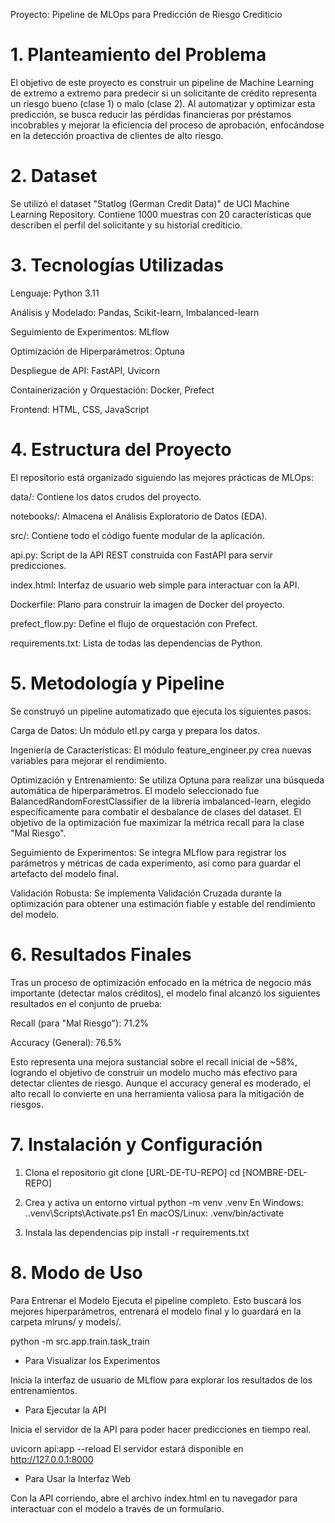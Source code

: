 Proyecto: Pipeline de MLOps para Predicción de Riesgo Crediticio
# 1. Planteamiento del Problema
El objetivo de este proyecto es construir un pipeline de Machine Learning de extremo a extremo para predecir si un solicitante de crédito representa un riesgo bueno (clase 1) o malo (clase 2). Al automatizar y optimizar esta predicción, se busca reducir las pérdidas financieras por préstamos incobrables y mejorar la eficiencia del proceso de aprobación, enfocándose en la detección proactiva de clientes de alto riesgo.

# 2. Dataset
Se utilizó el dataset "Statlog (German Credit Data)" de UCI Machine Learning Repository. Contiene 1000 muestras con 20 características que describen el perfil del solicitante y su historial crediticio.

# 3. Tecnologías Utilizadas
Lenguaje: Python 3.11

Análisis y Modelado: Pandas, Scikit-learn, Imbalanced-learn

Seguimiento de Experimentos: MLflow

Optimización de Hiperparámetros: Optuna

Despliegue de API: FastAPI, Uvicorn

Containerización y Orquestación: Docker, Prefect

Frontend: HTML, CSS, JavaScript

# 4. Estructura del Proyecto
El repositorio está organizado siguiendo las mejores prácticas de MLOps:

data/: Contiene los datos crudos del proyecto.

notebooks/: Almacena el Análisis Exploratorio de Datos (EDA).

src/: Contiene todo el código fuente modular de la aplicación.

api.py: Script de la API REST construida con FastAPI para servir predicciones.

index.html: Interfaz de usuario web simple para interactuar con la API.

Dockerfile: Plano para construir la imagen de Docker del proyecto.

prefect_flow.py: Define el flujo de orquestación con Prefect.

requirements.txt: Lista de todas las dependencias de Python.

# 5. Metodología y Pipeline
Se construyó un pipeline automatizado que ejecuta los siguientes pasos:

Carga de Datos: Un módulo etl.py carga y prepara los datos.

Ingeniería de Características: El módulo feature_engineer.py crea nuevas variables para mejorar el rendimiento.

Optimización y Entrenamiento: Se utiliza Optuna para realizar una búsqueda automática de hiperparámetros. El modelo seleccionado fue BalancedRandomForestClassifier de la librería imbalanced-learn, elegido específicamente para combatir el desbalance de clases del dataset. El objetivo de la optimización fue maximizar la métrica recall para la clase "Mal Riesgo".

Seguimiento de Experimentos: Se integra MLflow para registrar los parámetros y métricas de cada experimento, así como para guardar el artefacto del modelo final.

Validación Robusta: Se implementa Validación Cruzada durante la optimización para obtener una estimación fiable y estable del rendimiento del modelo.

# 6. Resultados Finales
Tras un proceso de optimización enfocado en la métrica de negocio más importante (detectar malos créditos), el modelo final alcanzó los siguientes resultados en el conjunto de prueba:

Recall (para "Mal Riesgo"): 71.2%

Accuracy (General): 76.5%

Esto representa una mejora sustancial sobre el recall inicial de ~58%, logrando el objetivo de construir un modelo mucho más efectivo para detectar clientes de riesgo. Aunque el accuracy general es moderado, el alto recall lo convierte en una herramienta valiosa para la mitigación de riesgos.

# 7. Instalación y Configuración

1. Clona el repositorio
git clone [URL-DE-TU-REPO]
cd [NOMBRE-DEL-REPO]

2. Crea y activa un entorno virtual
python -m venv .venv
En Windows: .\.venv\Scripts\Activate.ps1
En macOS/Linux:  .venv/bin/activate

3. Instala las dependencias
pip install -r requirements.txt

# 8. Modo de Uso

Para Entrenar el Modelo
Ejecuta el pipeline completo. Esto buscará los mejores hiperparámetros, entrenará el modelo final y lo guardará en la carpeta mlruns/ y models/.

python -m src.app.train.task_train

* Para Visualizar los Experimentos

Inicia la interfaz de usuario de MLflow para explorar los resultados de los entrenamientos.

* Para Ejecutar la API

Inicia el servidor de la API para poder hacer predicciones en tiempo real.

uvicorn api:app --reload
El servidor estará disponible en http://127.0.0.1:8000

* Para Usar la Interfaz Web

Con la API corriendo, abre el archivo index.html en tu navegador para interactuar con el modelo a través de un formulario.
